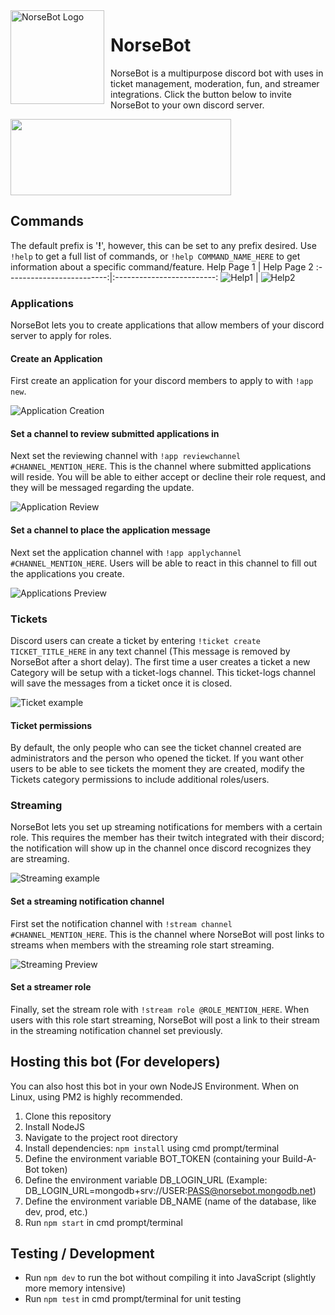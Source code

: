 <img width="150" height="150" align="left" style="float: left; margin: 0 10px 0 0;" alt="NorseBot Logo" src="https://user-images.githubusercontent.com/56088145/88754914-e9889f80-d12d-11ea-91e8-927f65f4795c.png">

# NorseBot

NorseBot is a multipurpose discord bot with uses in ticket management, moderation, fun, and streamer integrations. Click the button below to invite NorseBot to your own discord server.

[<img width="353" height="122" src="https://user-images.githubusercontent.com/56088145/88756059-84827900-d130-11ea-868b-da3cc805a16e.png">](https://discord.com/api/oauth2/authorize?client_id=667552258476736512&permissions=8&scope=bot)

## Commands
The default prefix is '**!**', however, this can be set to any prefix desired. Use `!help` to get a full list of commands, or `!help COMMAND_NAME_HERE` to get information about a specific command/feature.
Help Page 1                |  Help Page 2
:-------------------------:|:-------------------------:
![Help1](https://i.imgur.com/0Lq7Qbz.png)  |  ![Help2](https://i.imgur.com/XgTSjuh.png)

### Applications
NorseBot lets you to create applications that allow members of your discord server to apply for roles.  

#### Create an Application

First create an application for your discord members to apply to with `!app new`.  

![Application Creation](https://i.imgur.com/1T7kOPx.png)

#### Set a channel to review submitted applications in

Next set the reviewing channel with `!app reviewchannel #CHANNEL_MENTION_HERE`. This is the channel where submitted applications will reside. You will be able to either accept or decline their role request, and they will be messaged regarding the update.

![Application Review](https://i.imgur.com/yCVk7ET.png)

#### Set a channel to place the application message

Next set the application channel with `!app applychannel #CHANNEL_MENTION_HERE`. Users will be able to react in this channel to fill out the applications you create.

![Applications Preview](https://i.imgur.com/pzdXx7J.png)  

### Tickets

Discord users can create a ticket by entering `!ticket create TICKET_TITLE_HERE` in any text channel (This message is removed by NorseBot after a short delay). The first time a user creates a ticket a new Category will be setup with a ticket-logs channel. This ticket-logs channel will save the messages from a ticket once it is closed. 

![Ticket example](https://i.imgur.com/nJONhLx.png)

#### Ticket permissions

By default, the only people who can see the ticket channel created are administrators and the person who opened the ticket. If you want other users to be able to see tickets the moment they are created, modify the Tickets category permissions to include additional roles/users.

### Streaming
NorseBot lets you set up streaming notifications for members with a certain role. This requires the member has their twitch integrated with their discord; the notification will show up in the channel once discord recognizes they are streaming. 

![Streaming example](https://i.imgur.com/u0Ad00t.png)

#### Set a streaming notification channel
First set the notification channel with `!stream channel #CHANNEL_MENTION_HERE`. This is the channel where NorseBot will post links to streams when members with the streaming role start streaming.

![Streaming Preview](https://i.imgur.com/ufSdkUx.png)

#### Set a streamer role
Finally, set the stream role with `!stream role @ROLE_MENTION_HERE`. When users with this role start streaming, NorseBot will post a link to their stream in the streaming notification channel set previously. 

## Hosting this bot (For developers)
You can also host this bot in your own NodeJS Environment. When on Linux, using PM2 is highly recommended.

1. Clone this repository
2. Install NodeJS
3. Navigate to the project root directory
4. Install dependencies: `npm install` using cmd prompt/terminal
5. Define the environment variable BOT_TOKEN (containing your Build-A-Bot token)
6. Define the environment variable DB_LOGIN_URL (Example: DB_LOGIN_URL=mongodb+srv://USER:PASS@norsebot.mongodb.net)
7. Define the environment variable DB_NAME (name of the database, like dev, prod, etc.)
8. Run `npm start` in cmd prompt/terminal 

## Testing / Development

* Run `npm dev` to run the bot without compiling it into JavaScript (slightly more memory intensive)
* Run `npm test` in cmd prompt/terminal for unit testing
